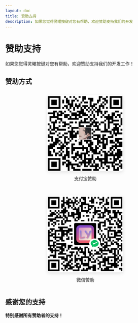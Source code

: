 ```yaml
---
layout: doc
title: 赞助支持
description: 如果您觉得灵曜按键对您有帮助，欢迎赞助支持我们的开发
---
```


# 赞助支持

如果您觉得灵曜按键对您有帮助，欢迎赞助支持我们的开发工作！

## 赞助方式

<div class="donate-container">
  <div class="donate-item">
    <img src="/images/donate-alipay.jpg" alt="支付宝赞助" />
    <p>支付宝赞助</p>
  </div>
  <div class="donate-item">
    <img src="/images/donate-wechat.png" alt="微信赞助" />
    <p>微信赞助</p>
  </div>
</div>

<style>
.donate-container {
  display: flex;
  justify-content: center;
  flex-wrap: wrap;
  gap: 30px;
  margin: 30px 0;
}

.donate-item {
  text-align: center;
}

.donate-item img {
  max-width: 240px;
  border-radius: 8px;
  box-shadow: 0 4px 12px rgba(0, 0, 0, 0.1);
  transition: transform 0.3s, box-shadow 0.3s;
}

.donate-item img:hover {
  transform: translateY(-5px);
  box-shadow: 0 8px 24px rgba(0, 0, 0, 0.15);
}

.donate-item p {
  margin-top: 10px;
  font-weight: bold;
  color: #666;
}
</style>

## 感谢您的支持

**特别感谢所有赞助者的支持！** 